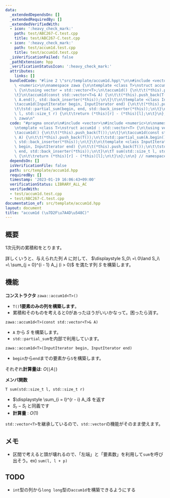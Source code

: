 ```yaml
---
data:
  _extendedDependsOn: []
  _extendedRequiredBy: []
  _extendedVerifiedWith:
  - icon: ':heavy_check_mark:'
    path: test/ABC267-C.test.cpp
    title: test/ABC267-C.test.cpp
  - icon: ':heavy_check_mark:'
    path: test/accum1d.test.cpp
    title: test/accum1d.test.cpp
  _isVerificationFailed: false
  _pathExtension: hpp
  _verificationStatusIcon: ':heavy_check_mark:'
  attributes:
    links: []
  bundledCode: "#line 2 \"src/template/accum1d.hpp\"\n\n#include <vector>\n#include\
    \ <numeric>\n\nnamespace zawa {\n\ntemplate <class T>\nstruct accum1d : std::vector<T>\
    \ {\n\tusing vector = std::vector<T>;\n\taccum1d() {\n\t\t(*this).push_back(T());\n\
    \t}\n\taccum1d(const std::vector<T>& A) {\n\t\t(*this).push_back(T());\n\t\tstd::partial_sum(A.begin(),\
    \ A.end(), std::back_inserter(*this));\n\t}\t\n\ttemplate <class InputIterator>\n\
    \taccum1d(InputIterator begin, InputIterator end) {\n\t\t(*this).push_back(T());\n\
    \t\tstd::partial_sum(begin, end, std::back_inserter(*this));\n\t}\n\tT sum(std::size_t\
    \ l, std::size_t r) {\n\t\treturn (*this)[r] - (*this)[l];\n\t}\n};\n\n} // namespace\
    \ zawa\n"
  code: "#pragma once\n\n#include <vector>\n#include <numeric>\n\nnamespace zawa {\n\
    \ntemplate <class T>\nstruct accum1d : std::vector<T> {\n\tusing vector = std::vector<T>;\n\
    \taccum1d() {\n\t\t(*this).push_back(T());\n\t}\n\taccum1d(const std::vector<T>&\
    \ A) {\n\t\t(*this).push_back(T());\n\t\tstd::partial_sum(A.begin(), A.end(),\
    \ std::back_inserter(*this));\n\t}\t\n\ttemplate <class InputIterator>\n\taccum1d(InputIterator\
    \ begin, InputIterator end) {\n\t\t(*this).push_back(T());\n\t\tstd::partial_sum(begin,\
    \ end, std::back_inserter(*this));\n\t}\n\tT sum(std::size_t l, std::size_t r)\
    \ {\n\t\treturn (*this)[r] - (*this)[l];\n\t}\n};\n\n} // namespace zawa\n"
  dependsOn: []
  isVerificationFile: false
  path: src/template/accum1d.hpp
  requiredBy: []
  timestamp: '2023-01-19 16:06:43+09:00'
  verificationStatus: LIBRARY_ALL_AC
  verifiedWith:
  - test/accum1d.test.cpp
  - test/ABC267-C.test.cpp
documentation_of: src/template/accum1d.hpp
layout: document
title: "accum1d (\u7D2F\u7A4D\u548C)"
---
```


## 概要

1次元列の累積和をとります。

詳しくいうと、与えられた列 $A$ に対して、 $\displaystyle S_0\ =\ 0\land S_i\ =\ \sum_{j = 0}^{i - 1} A_j (i > 0)$ を満たす列 $S$ を構築します。

## 機能

**コンストラクタ**
`zawa::accum1d<T>()`
- `T()`**1要素のみの列を構築します**。
- 累積和そのものを考えると0があったほうがいいかなって。困ったら消す。

`zawa::accum1d<T>(const std::vector<T>& A)`
- `A` から $S$ を構築します。
- `std::partial_sum`を内部で利用しています。

`zawa::accum1d<T>(InputIterator begin, InputIterator end)`
- `begin`から`end`までの要素から`S`を構築します。

それぞれ**計算量は**: $O(\mid A\mid)$

**メンバ関数**

`T sum(std::size_t l, std::size_t r)`
- $\displaystyle \sum_{i = l}^{r - i} A_i$ を返す
- $S_r - S_l$ と同義です
- **計算量** : $O(1)$

`std::vector<T>`を継承しているので、`std::vector`の機能がそのまま使えます。

## メモ
- 区間で考えると頭が壊れるので、「左端」と「要素数」を利用して`sum`を呼び出そう。ex) `sum(l, l + p)`

## TODO

- `int`型の列から`long long`型の`accum1d`を構築できるようにする
